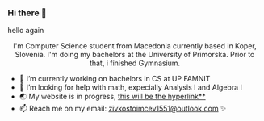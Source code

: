 ### Hi there 👋
hello again

<p align="center">
I'm Computer Science student from Macedonia currently based in Koper, Slovenia. I'm doing my bachelors at the University of Primorska. Prior to that, i finished Gymnasium. </p>

- 🔭 I’m currently working on bachelors in CS at UP FAMNIT
- 🤔 I’m looking for help with math, expecially Analysis I and Algebra I
- 🌏 My website is in progress, <a href="">this will be the hyperlink**</a>
- 📫 Reach me on my email: <a href = "mailto: zivkostoimcev1551@outlook.com">zivkostoimcev1551@outlook.com</a>
✨



<!--
- 🔭 I’m currently working on CS degree ...
- 🌱 I’m currently learning ...
- 👯 I’m looking to collaborate on ...
- 🤔 I’m looking for help with ...
- 💬 Ask me about ...
- 📫 How to reach me: ...
- 😄 Pronouns: ...
- ⚡ Fun fact: ...
-->
